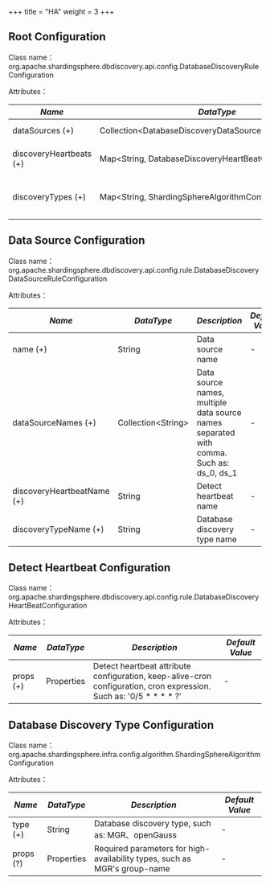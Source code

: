 +++
title = "HA"
weight = 3
+++

## Root Configuration

Class name：org.apache.shardingsphere.dbdiscovery.api.config.DatabaseDiscoveryRuleConfiguration

Attributes：

| *Name*                      | *DataType*                                                   | *Description*                        |
| -------------------------  | ------------------------------------------------------------- | ------------------------------------ |
| dataSources (+)            | Collection\<DatabaseDiscoveryDataSourceRuleConfiguration\>    | Data source configuration            |
| discoveryHeartbeats (+)    | Map\<String, DatabaseDiscoveryHeartBeatConfiguration\>        | Detect heartbeat configuration       |
| discoveryTypes (+)         | Map\<String, ShardingSphereAlgorithmConfiguration\>           | Database discovery type configuration  |

## Data Source Configuration

Class name：org.apache.shardingsphere.dbdiscovery.api.config.rule.DatabaseDiscoveryDataSourceRuleConfiguration

Attributes：

| *Name*                     | *DataType*             | *Description*                                                                          | *Default Value* |
| -------------------------- | -------------------- | ---------------------------------------------------------------------------------------- | ------------- |
| name (+)                   | String               | Data source name                                                                         | -             |
| dataSourceNames (+)        | Collection\<String\> | Data source names, multiple data source names separated with comma. Such as: ds_0, ds_1  | -             |
| discoveryHeartbeatName (+) | String               | Detect heartbeat name                                                                    | -             |
| discoveryTypeName (+)      | String               | Database discovery type name                                                             | -             |

## Detect Heartbeat Configuration

Class name：org.apache.shardingsphere.dbdiscovery.api.config.rule.DatabaseDiscoveryHeartBeatConfiguration

Attributes：

| *Name*                     | *DataType*             | *Description*                                                                                                      | *Default Value*  |
| -------------------------- | ---------------------- | ------------------------------------------------------------------------------------------------------------------ | ------------- |
| props (+)                  | Properties             | Detect heartbeat attribute configuration, keep-alive-cron configuration, cron expression. Such as: '0/5 * * * * ?'  | -             |

## Database Discovery Type Configuration

Class name：org.apache.shardingsphere.infra.config.algorithm.ShardingSphereAlgorithmConfiguration

Attributes：

| *Name*                     | *DataType*             | *Description*                                                                   | *Default Value*       |
| -------------------------- | ---------------------- | ------------------------------------------------------------------------------- | ------------- |
| type (+)                   | String                 | Database discovery type, such as: MGR、openGauss                                  | -             |
| props (?)                  | Properties             | Required parameters for high-availability types, such as MGR's group-name       | -             |
